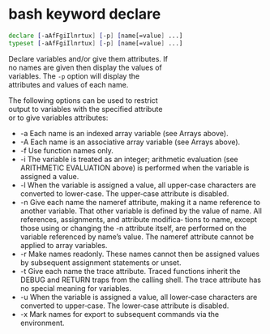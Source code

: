 # bash keyword declare

```sh
declare [-aAfFgiIlnrtux] [-p] [name[=value] ...]
typeset [-aAfFgiIlnrtux] [-p] [name[=value] ...]
```

Declare variables and/or give them attributes. If  
no names are given then display the values of  
variables.  The `-p` option will display the  
attributes and values of each name.

The following options can be used to restrict  
output to variables with the specified attribute  
or to give variables attributes:  
- -a     Each name is an indexed array variable (see Arrays above).
- -A     Each name is an associative array variable (see Arrays above).
- -f     Use function names only.
- -i     The variable is treated as an integer; arithmetic evaluation (see ARITHMETIC EVALUATION above) is performed when the variable is assigned a value.
- -l     When the variable is assigned a value, all upper‐case characters are converted to lower‐case.  The upper‐case attribute is disabled.
- -n     Give each name the nameref attribute, making it a name reference to another variable.  That other variable is defined by the value of name.  All references, assignments, and  attribute  modifica‐
tions to name, except those using or changing the -n attribute itself, are performed on the variable referenced by name’s value.  The nameref attribute cannot be applied to array variables.
- -r     Make names readonly.  These names cannot then be assigned values by subsequent assignment statements or unset.
- -t     Give each name the trace attribute.  Traced functions inherit the DEBUG and RETURN traps from the calling shell.  The trace attribute has no special meaning for variables.
- -u     When the variable is assigned a value, all lower‐case characters are converted to upper‐case.  The lower‐case attribute is disabled.
- -x     Mark names for export to subsequent commands via the environment.
